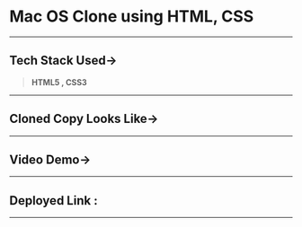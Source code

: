 # Mac OS Clone using HTML, CSS
---
## Tech Stack Used-> 
> **HTML5 , CSS3**
---

## Cloned Copy Looks Like->

---

## Video Demo->

---

## Deployed Link :

---